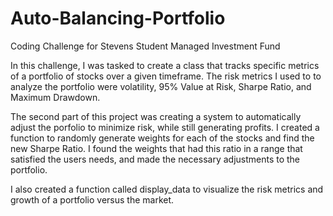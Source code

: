 # Auto-Balancing-Portfolio
Coding Challenge for Stevens Student Managed Investment Fund

In this challenge, I was tasked to create a class that tracks specific metrics of a portfolio of stocks over a given timeframe. The risk metrics I used to to analyze the portfolio were volatility, 95% Value at Risk, Sharpe Ratio, and Maximum Drawdown.

The second part of this project was creating a system to automatically adjust the porfolio to minimize risk, while still generating profits. I created a function to randomly generate weights for each of the stocks and find the new Sharpe Ratio. I found the weights that had this ratio in a range that satisfied the users needs, and made the necessary adjustments to the portfolio.

I also created a function called display_data to visualize the risk metrics and growth of a portfolio versus the market.